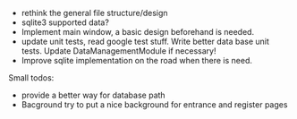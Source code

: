 * rethink the general file structure/design
* sqlite3 supported data?
* Implement main window, a basic design beforehand is needed.
* update unit tests, read google test stuff. Write better data base unit tests. Update DataManagementModule if necessary!
* Improve sqlite implementation on the road when there is need.

Small todos:
* provide a better way for database path
* Bacground try to put a nice background for entrance and register pages

